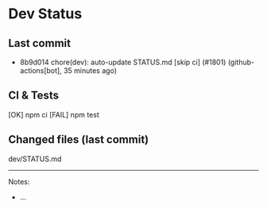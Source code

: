 # Dev Status

## Last commit
- 8b9d014 chore(dev): auto-update STATUS.md [skip ci] (#1801) (github-actions[bot], 35 minutes ago)
## CI & Tests
[OK] npm ci
[FAIL] npm test

## Changed files (last commit)
dev/STATUS.md

---
Notes:
- ...
